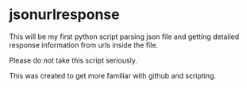 # jsonurlresponse
This will be my first python script parsing json file and getting detailed response information from urls inside the file.

Please do not take this script seriously. 

This was created to get more familiar with github and scripting.
